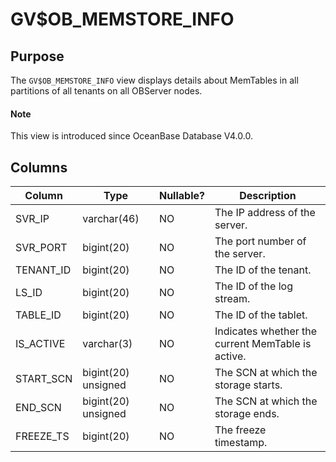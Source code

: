 # GV$OB_MEMSTORE_INFO

## Purpose

The `GV$OB_MEMSTORE_INFO` view displays details about MemTables in all partitions of all tenants on all OBServer nodes.

<main id="notice" type='explain'>
  <h4>Note</h4>
  <p>This view is introduced since OceanBase Database V4.0.0. </p>
</main>

## Columns

| **Column** | **Type** | **Nullable?** | **Description** |
| --- | --- | --- | --- |
| SVR_IP | varchar(46) | NO | The IP address of the server. |
| SVR_PORT | bigint(20) | NO | The port number of the server. |
| TENANT_ID | bigint(20) | NO | The ID of the tenant. |
| LS_ID | bigint(20) | NO | The ID of the log stream. |
| TABLE_ID | bigint(20) | NO | The ID of the tablet. |
| IS_ACTIVE | varchar(3) | NO | Indicates whether the current MemTable is active. |
| START_SCN | bigint(20) unsigned | NO | The SCN at which the storage starts. |
| END_SCN | bigint(20) unsigned | NO | The SCN at which the storage ends. |
| FREEZE_TS | bigint(20) | NO | The freeze timestamp. |

